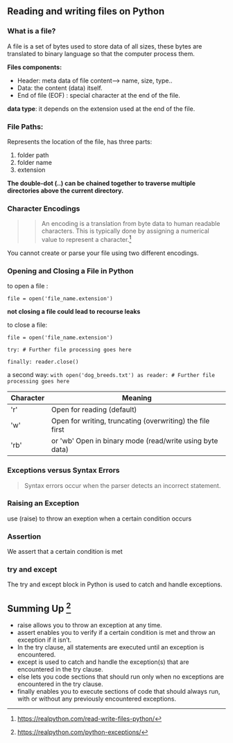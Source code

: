 ## Reading and writing files on Python 
### What is a file?
A file is a set of bytes used to store data of all sizes, these bytes are translated to binary language so that the computer process them.

**Files components:**
- Header: meta data of file content--> name, size, type..
- Data: the content (data) itself.
- End of file (EOF) : special character at the end of the file.

**data type**:
it depends on the extension used at the end of the file.

### File Paths:
Represents the location of the file, has three parts:
1. folder path
2. folder name
3. extension

**The double-dot (..) can be chained together to traverse multiple directories above the current directory.**

### Character Encodings
>> An encoding is a translation from byte data to human readable characters. This is typically done by assigning a numerical value to represent a character.[^1]

You cannot create or parse your file using two different encodings.

### Opening and Closing a File in Python
to open a file :

`file = open('file_name.extension')`

**not closing a file could lead to recourse leaks**

to close a file:

` file = open('file_name.extension') `

`
try:
    # Further file processing goes here
`

`
finally:
    reader.close()
`

a second way:
`with open('dog_breeds.txt') as reader:
    # Further file processing goes here`
    
    
|Character|	Meaning|
| ----------- | ----------- |
|'r'	| Open for reading (default)|
|'w'	| Open for writing, truncating (overwriting) the file first|
|'rb' | or 'wb'	Open in binary mode (read/write using byte data)|


### Exceptions versus Syntax Errors
> Syntax errors occur when the parser detects an incorrect statement.

### Raising an Exception
use (raise) to throw an exeption when a certain condition occurs

### Assertion
We assert that a certain condition is met

### try and except
The try and except block in Python is used to catch and handle exceptions.

## Summing Up [^2]

- raise allows you to throw an exception at any time.
- assert enables you to verify if a certain condition is met and throw an exception if it isn’t.
- In the try clause, all statements are executed until an exception is encountered.
- except is used to catch and handle the exception(s) that are encountered in the try clause.
- else lets you code sections that should run only when no exceptions are encountered in the try clause.
- finally enables you to execute sections of code that should always run, with or without any previously encountered exceptions.

[^1]: https://realpython.com/read-write-files-python/
[^2]: https://realpython.com/python-exceptions/
